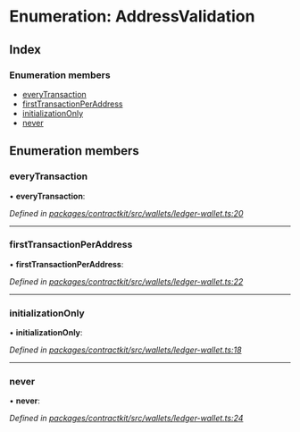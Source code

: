 # Enumeration: AddressValidation

## Index

### Enumeration members

* [everyTransaction](_wallets_ledger_wallet_.addressvalidation.md#everytransaction)
* [firstTransactionPerAddress](_wallets_ledger_wallet_.addressvalidation.md#firsttransactionperaddress)
* [initializationOnly](_wallets_ledger_wallet_.addressvalidation.md#initializationonly)
* [never](_wallets_ledger_wallet_.addressvalidation.md#never)

## Enumeration members

###  everyTransaction

• **everyTransaction**:

*Defined in [packages/contractkit/src/wallets/ledger-wallet.ts:20](https://github.com/celo-org/celo-monorepo/blob/master/packages/contractkit/src/wallets/ledger-wallet.ts#L20)*

___

###  firstTransactionPerAddress

• **firstTransactionPerAddress**:

*Defined in [packages/contractkit/src/wallets/ledger-wallet.ts:22](https://github.com/celo-org/celo-monorepo/blob/master/packages/contractkit/src/wallets/ledger-wallet.ts#L22)*

___

###  initializationOnly

• **initializationOnly**:

*Defined in [packages/contractkit/src/wallets/ledger-wallet.ts:18](https://github.com/celo-org/celo-monorepo/blob/master/packages/contractkit/src/wallets/ledger-wallet.ts#L18)*

___

###  never

• **never**:

*Defined in [packages/contractkit/src/wallets/ledger-wallet.ts:24](https://github.com/celo-org/celo-monorepo/blob/master/packages/contractkit/src/wallets/ledger-wallet.ts#L24)*
